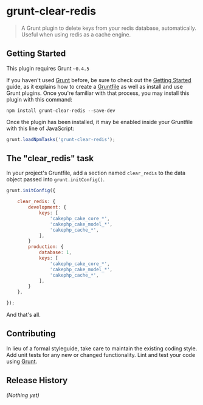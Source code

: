 # grunt-clear-redis

> A Grunt plugin to delete keys from your redis database, automatically. Useful when using redis as a cache engine.

## Getting Started
This plugin requires Grunt `~0.4.5`

If you haven't used [Grunt](http://gruntjs.com/) before, be sure to check out the [Getting Started](http://gruntjs.com/getting-started) guide, as it explains how to create a [Gruntfile](http://gruntjs.com/sample-gruntfile) as well as install and use Grunt plugins. Once you're familiar with that process, you may install this plugin with this command:

```shell
npm install grunt-clear-redis --save-dev
```

Once the plugin has been installed, it may be enabled inside your Gruntfile with this line of JavaScript:

```js
grunt.loadNpmTasks('grunt-clear-redis');
```

## The "clear_redis" task

In your project's Gruntfile, add a section named `clear_redis` to the data object passed into `grunt.initConfig()`.

```js
grunt.initConfig({

	clear_redis: {
		development: {
			keys: [
				'cakephp_cake_core_*',
				'cakephp_cake_model_*',
				'cakephp_cache_*',
			],
		}
		production: {
			database: 1,
			keys: [
				'cakephp_cake_core_*',
				'cakephp_cake_model_*',
				'cakephp_cache_*',
			],
		}
	},

});
```

And that's all.

## Contributing
In lieu of a formal styleguide, take care to maintain the existing coding style. Add unit tests for any new or changed functionality. Lint and test your code using [Grunt](http://gruntjs.com/).

## Release History
_(Nothing yet)_
